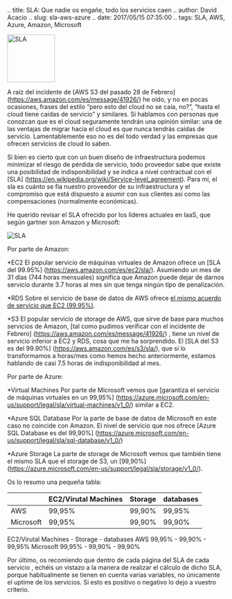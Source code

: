 .. title: SLA: Que nadie os engañe, todo los servicios caen
.. author: David Acacio
.. slug: sla-aws-azure
.. date: 2017/05/15 07:35:00
.. tags: SLA, AWS, Azure, Amazon, Microsoft

<img src='https://cloud.githubusercontent.com/assets/2761032/25993765/743e78a4-370b-11e7-9d3d-e8321c7d49c9.jpg' alt='SLA' class='align-left' height='110' width='110'/>

A raíz del incidente de [AWS S3 del pasado 28 de Febrero] (https://aws.amazon.com/es/message/41926/)  he oído, y no en pocas ocasiones, frases del estilo “pero esto del cloud no se caía, no?”, “hasta el cloud tiene caídas de servicio” y similares. 
Si hablamos con personas que conozcan que es el cloud seguramente tendrán una opinión similar: una de las ventajas de migrar hacia el cloud es que nunca tendrás caídas de servicio. Lamentablemente eso no es del todo verdad y las empresas que ofrecen servicios de cloud lo saben.

<!-- TEASER_END -->

Si bien es cierto que con un buen diseño de infraestructura podemos minimizar el riesgo de pérdida de servicio, todo proveedor sabe que existe una posibilidad de indisponibilidad y se indica a nivel contractual con el [SLA] (https://en.wikipedia.org/wiki/Service-level_agreement). Para mí, el sla es cuánto se fía nuestro proveedor de su infraestructura y el compromiso que está dispuesto a asumir con sus clientes así como las compensaciones (normalmente económicas).

He querido revisar el SLA ofrecido por los líderes actuales en IaaS, que según gartner son Amazon y Microsoft:

<img src='https://cloud.githubusercontent.com/assets/2761032/25993764/743c5f88-370b-11e7-9959-272f9beae788.png' alt='SLA' class='align-center'>

Por parte de Amazon:

*EC2 
El popular servicio de máquinas virtuales de Amazon ofrece un [SLA del 99.95%] (https://aws.amazon.com/es/ec2/sla/). Asumiendo un mes de 31 días (744 horas mensuales) significa que Amazon puede dejar de darnos servicio durante 3.7 horas al mes sin que tenga ningún tipo de penalización.

*RDS
Sobre el servicio de base de datos de AWS ofrece [el mismo acuerdo de servicio que EC2 (99.95%)](https://aws.amazon.com/es/rds/sla/). 

*S3
El popular servicio de storage de AWS, que sirve de base para muchos servicios de Amazon, [tal como pudimos verificar con el incidente de Febrero] (https://aws.amazon.com/es/message/41926/) , tiene un nivel de servicio inferior a EC2 y RDS, cosa que me ha sorprendido. El [SLA del S3 es del 99.90%] (https://aws.amazon.com/es/s3/sla/), que si lo transformamos a horas/mes como hemos hecho anteriormente,  estamos hablando de casi 7.5 horas de indisponibilidad al mes. 

Por parte de Azure: 

*Virtual Machines
Por parte de Microsoft vemos que [garantiza el servicio de máquinas virtuales en un 99,95%] (https://azure.microsoft.com/en-us/support/legal/sla/virtual-machines/v1_0/) similar a EC2.

*Azure SQL Database
Por la parte de base de datos de Microsoft en este caso no coincide con Amazon. El nivel de servicio que nos ofrece [Azure SQL Database es del 99,90%] (https://azure.microsoft.com/en-us/support/legal/sla/sql-database/v1_0/) 

*Azure Storage
La parte de storage de Microsoft vemos que también tiene el mismo SLA que el storage de S3, un [99,90%] (https://azure.microsoft.com/en-us/support/legal/sla/storage/v1_0/).

Os lo resumo una pequeña tabla:

|   | EC2/Virutal Machines  | Storage  | databases  |
|---|---|---|---|
| AWS  | 99,95%  |  99,90% | 99,95%  |
| Microsoft  | 99,95%  |  99,90% | 99,90% |

EC2/Virutal Machines - Storage - databases
AWS 99,95% - 99,90% - 99,95%
Microsoft 99,95% - 99,90% - 99,90% 


Por último, os recomiendo que dentro de cada página del SLA de cada servicio , echéis un vistazo a la manera de realizar el cálculo de dicho SLA, porque habitualmente se tienen en cuenta varias variables, no únicamente el uptime de los servicios. Si esto es positivo o negativo lo dejo a vuestro criterio.

